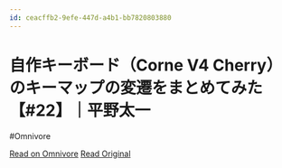 ```yaml
---
id: ceacffb2-9efe-447d-a4b1-bb7820803880
---
```


# 自作キーボード（Corne V4 Cherry）のキーマップの変遷をまとめてみた【#22】｜平野太一
#Omnivore

[Read on Omnivore](https://omnivore.app/me/corne-v-4-cherry-22-18fc5405c97)
[Read Original](https://note.com/yriica/n/n1e5c233a544c)


